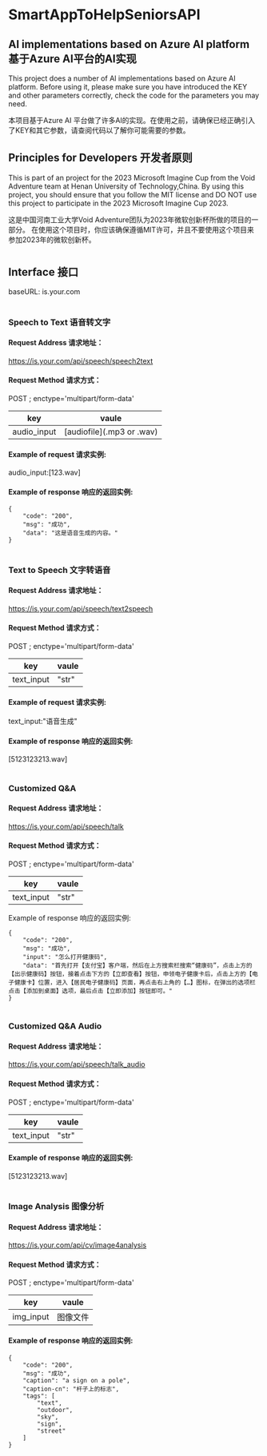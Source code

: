 # SmartAppToHelpSeniorsAPI
## AI implementations based on Azure AI platform 基于Azure AI平台的AI实现
This project does a number of AI implementations based on Azure AI platform. Before using it, please make sure you have introduced the KEY and other parameters correctly, check the code for the parameters you may need.

本项目基于Azure AI 平台做了许多AI的实现。在使用之前，请确保已经正确引入了KEY和其它参数，请查阅代码以了解你可能需要的参数。

## Principles for Developers 开发者原则
This is part of an project for the 2023 Microsoft Imagine Cup from the Void Adventure team at Henan University of Technology,China.
By using this project, you should ensure that you follow the MIT license and DO NOT use this project to participate in the 2023 Microsoft Imagine Cup 2023.

这是中国河南工业大学Void Adventure团队为2023年微软创新杯所做的项目的一部分。
在使用这个项目时，你应该确保遵循MIT许可，并且不要使用这个项目来参加2023年的微软创新杯。

# ###
# ###
## Interface 接口
baseURL: is.your.com

# #########
### Speech to Text 语音转文字
#### Request Address 请求地址：
https://is.your.com/api/speech/speech2text

#### Request Method 请求方式：
POST ; enctype='multipart/form-data'

|key|vaule|
|---|---|
|audio_input|[audiofile](.mp3 or .wav)|

#### Example of request 请求实例:
audio_input:[123.wav]

#### Example of response 响应的返回实例:
```
{
    "code": "200",
    "msg": "成功",
    "data": "这是语音生成的内容。"
}
```

# #########
### Text to Speech 文字转语音
#### Request Address 请求地址：
https://is.your.com/api/speech/text2speech
#### Request Method 请求方式：
POST ; enctype='multipart/form-data'

|key|vaule|
|---|---|
|text_input|"str"|

#### Example of request 请求实例:
text_input:"语音生成"

#### Example of response 响应的返回实例:
[5123123213.wav]


# #########
### Customized Q&A
#### Request Address 请求地址：
https://is.your.com/api/speech/talk

#### Request Method 请求方式：
POST ; enctype='multipart/form-data'

|key|vaule|
|---|---|
|text_input|"str"|

Example of response 响应的返回实例:

```
{
    "code": "200",
    "msg": "成功",
    "input": "怎么打开健康码",
    "data": "首先打开【支付宝】客户端，然后在上方搜索栏搜索“健康码”，点击上方的【出示健康码】按钮，接着点击下方的【立即查看】按钮，申领电子健康卡后，点击上方的【电子健康卡】位置，进入【居民电子健康码】页面，再点击右上角的【…】图标，在弹出的选项栏点击【添加到桌面】选项，最后点击【立即添加】按钮即可。"
}
```

# #########
### Customized Q&A Audio
#### Request Address 请求地址：
https://is.your.com/api/speech/talk_audio

#### Request Method 请求方式：
POST ; enctype='multipart/form-data'

|key|vaule|
|---|---|
|text_input|"str"|

#### Example of response 响应的返回实例:
[5123123213.wav]


# #########
### Image Analysis 图像分析
#### Request Address 请求地址：
https://is.your.com/api/cv/image4analysis

#### Request Method 请求方式：
POST ; enctype='multipart/form-data'

|key|vaule|
|---|---|
|img_input|图像文件|

#### Example of response 响应的返回实例:

```
{
    "code": "200",
    "msg": "成功",
    "caption": "a sign on a pole",
    "caption-cn": "杆子上的标志",
    "tags": [
        "text",
        "outdoor",
        "sky",
        "sign",
        "street"
    ]
}
```